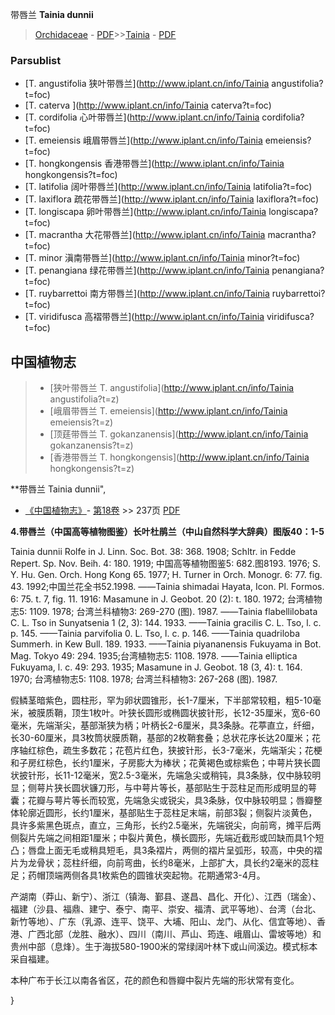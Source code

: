 带唇兰 **Tainia dunnii**

> [Orchidaceae](http://www.iplant.cn/info/Orchidaceae?t=foc) - [PDF](http://www.iplant.cn/foc/pdf/Orchidaceae.pdf)>>[Tainia](http://www.iplant.cn/info/Tainia?t=foc) - [PDF](http://www.iplant.cn/foc/pdf/Tainia.pdf)

### Parsublist

* [T.  angustifolia  狭叶带唇兰](http://www.iplant.cn/info/Tainia angustifolia?t=foc)
* [T.  caterva  ](http://www.iplant.cn/info/Tainia caterva?t=foc)
* [T.  cordifolia  心叶带唇兰](http://www.iplant.cn/info/Tainia cordifolia?t=foc)
* [T.  emeiensis  峨眉带唇兰](http://www.iplant.cn/info/Tainia emeiensis?t=foc)
* [T.  hongkongensis  香港带唇兰](http://www.iplant.cn/info/Tainia hongkongensis?t=foc)
* [T.  latifolia  阔叶带唇兰](http://www.iplant.cn/info/Tainia latifolia?t=foc)
* [T.  laxiflora  疏花带唇兰](http://www.iplant.cn/info/Tainia laxiflora?t=foc)
* [T.  longiscapa  卵叶带唇兰](http://www.iplant.cn/info/Tainia longiscapa?t=foc)
* [T.  macrantha  大花带唇兰](http://www.iplant.cn/info/Tainia macrantha?t=foc)
* [T.  minor  滇南带唇兰](http://www.iplant.cn/info/Tainia minor?t=foc)
* [T.  penangiana  绿花带唇兰](http://www.iplant.cn/info/Tainia penangiana?t=foc)
* [T.  ruybarrettoi  南方带唇兰](http://www.iplant.cn/info/Tainia ruybarrettoi?t=foc)
* [T.  viridifusca  高褶带唇兰](http://www.iplant.cn/info/Tainia viridifusca?t=foc)


## 中国植物志

> * [狭叶带唇兰  T.  angustifolia](http://www.iplant.cn/info/Tainia angustifolia?t=z)
> * [峨眉带唇兰  T.  emeiensis](http://www.iplant.cn/info/Tainia emeiensis?t=z)
> * [顶莛带唇兰  T.  gokanzanensis](http://www.iplant.cn/info/Tainia gokanzanensis?t=z)
> * [香港带唇兰  T.  hongkongensis](http://www.iplant.cn/info/Tainia hongkongensis?t=z)


**带唇兰 Tainia dunnii",

* [《中国植物志》](http://www.iplant.cn/frps)- [第18卷](http://www.iplant.cn/frps/vol/18) >> 237页 [PDF](http://www.iplant.cn/frps/pdf/18/237.pdf)


**4.带唇兰（中国高等植物图鉴）长叶杜鹃兰（中山自然科学大辞典）图版40：1-5**

Tainia dunnii Rolfe in J. Linn. Soc. Bot. 38: 368. 1908; Schltr. in Fedde Repert. Sp. Nov. Beih. 4: 180. 1919; 中国高等植物图鉴5: 682.图8193. 1976; S. Y. Hu. Gen. Orch. Hong Kong 65. 1977; H. Turner in Orch. Monogr. 6: 77. fig. 43. 1992;中国兰花全书52.1998. ——Tainia shimadai Hayata, Icon. Pl. Formos. 6: 75. t. 7, fig. 11. 1916: Masamune in J. Geobot. 20 (2): t. 180. 1972; 台湾植物志5: 1109. 1978; 台湾兰科植物3: 269-270 (图). 1987. ——Tainia flabellilobata C. L. Tso in Sunyatsenia 1 (2, 3): 144. 1933. ——Tainia gracilis C. L. Tso, l. c. p. 145. ——Tainia parvifolia 0. L. Tso, l. c. p. 146. ——Tainia quadriloba Summerh. in Kew Bull. 189. 1933. ——Tainia piyananensis Fukuyama in Bot. Mag. Tokyo 49: 294. 1935;台湾植物志5: 1108. 1978. ——Tainia elliptica Fukuyama, l. c. 49: 293. 1935; Masamune in J. Geobot. 18 (3, 4): t. 164. 1970; 台湾植物志5: 1108. 1978; 台湾兰科植物3: 267-268 (图). 1987.

假鳞茎暗紫色，圆柱形，罕为卵状圆锥形，长1-7厘米，下半部常较粗，粗5-10毫米，被膜质鞘，顶生1枚叶。叶狭长圆形或椭圆状披针形，长12-35厘米，宽6-60毫米，先端渐尖，基部渐狭为柄；叶柄长2-6厘米，具3条脉。花葶直立，纤细，长30-60厘米，具3枚筒状膜质鞘，基部的2枚鞘套叠；总状花序长达20厘米；花序轴红棕色，疏生多数花；花苞片红色，狭披针形，长3-7毫米，先端渐尖；花梗和子房红棕色，长约1厘米，子房膨大为棒状；花黄褐色或棕紫色；中萼片狭长圆状披针形，长11-12毫米，宽2.5-3毫米，先端急尖或稍钝，具3条脉，仅中脉较明显；侧萼片狭长圆状镰刀形，与中萼片等长，基部贴生于蕊柱足而形成明显的萼囊；花瓣与萼片等长而较宽，先端急尖或锐尖，具3条脉，仅中脉较明显；唇瓣整体轮廓近圆形，长约1厘米，基部贴生于蕊柱足末端，前部3裂；侧裂片淡黄色，具许多紫黑色斑点，直立，三角形，长约2.5毫米，先端锐尖，向前弯，摊平后两侧裂片先端之间相距1厘米；中裂片黄色，横长圆形，先端近截形或凹缺而具1个短凸；唇盘上面无毛或稍具短毛，具3条褶片，两侧的褶片呈弧形，较高，中央的褶片为龙骨状；蕊柱纤细，向前弯曲，长约8毫米，上部扩大，具长约2毫米的蕊柱足；药帽顶端两侧各具1枚紫色的圆锥状突起物。花期通常3-4月。

产湖南（莽山、新宁）、浙江（镇海、鄞县、遂昌、昌化、开化）、江西（瑞金）、福建（沙县、福鼎、建宁、泰宁、南平、崇安、福清、武平等地）、台湾（台北、新竹等地）、广东（乳源、连平、饶平、大埔、阳山、龙门、从化、信宜等地）、香港、广西北部（龙胜、融水）、四川（南川、芦山、筠连、峨眉山、雷坡等地）和贵州中部（息烽）。生于海拔580-1900米的常绿阔叶林下或山间溪边。模式标本采自福建。

本种广布于长江以南各省区，花的颜色和唇瓣中裂片先端的形状常有变化。

}
